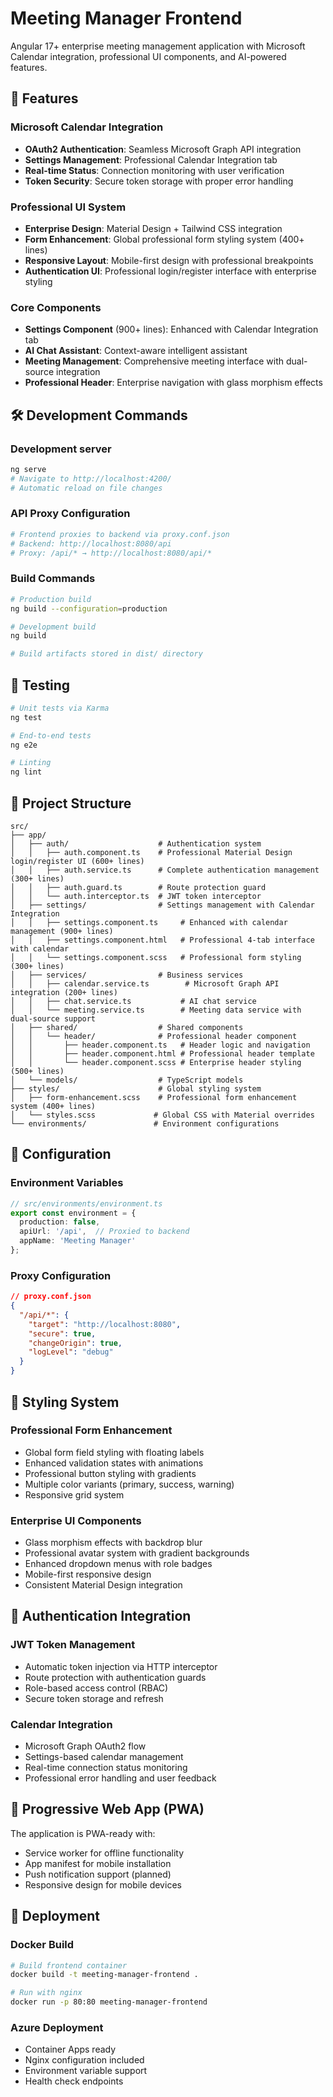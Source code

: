 # Meeting Manager Frontend

Angular 17+ enterprise meeting management application with Microsoft Calendar integration, professional UI components, and AI-powered features.

## 🚀 Features

### Microsoft Calendar Integration
- **OAuth2 Authentication**: Seamless Microsoft Graph API integration
- **Settings Management**: Professional Calendar Integration tab
- **Real-time Status**: Connection monitoring with user verification
- **Token Security**: Secure token storage with proper error handling

### Professional UI System
- **Enterprise Design**: Material Design + Tailwind CSS integration
- **Form Enhancement**: Global professional form styling system (400+ lines)
- **Responsive Layout**: Mobile-first design with professional breakpoints
- **Authentication UI**: Professional login/register interface with enterprise styling

### Core Components
- **Settings Component** (900+ lines): Enhanced with Calendar Integration tab
- **AI Chat Assistant**: Context-aware intelligent assistant
- **Meeting Management**: Comprehensive meeting interface with dual-source integration
- **Professional Header**: Enterprise navigation with glass morphism effects

## 🛠 Development Commands

### Development server
```bash
ng serve
# Navigate to http://localhost:4200/
# Automatic reload on file changes
```

### API Proxy Configuration
```bash
# Frontend proxies to backend via proxy.conf.json
# Backend: http://localhost:8080/api
# Proxy: /api/* → http://localhost:8080/api/*
```

### Build Commands

```bash
# Production build
ng build --configuration=production

# Development build
ng build

# Build artifacts stored in dist/ directory
```

## 🧪 Testing

```bash
# Unit tests via Karma
ng test

# End-to-end tests
ng e2e

# Linting
ng lint
```

## 📁 Project Structure

```
src/
├── app/
│   ├── auth/                    # Authentication system
│   │   ├── auth.component.ts    # Professional Material Design login/register UI (600+ lines)
│   │   ├── auth.service.ts      # Complete authentication management (300+ lines)
│   │   ├── auth.guard.ts        # Route protection guard
│   │   └── auth.interceptor.ts  # JWT token interceptor
│   ├── settings/                # Settings management with Calendar Integration
│   │   ├── settings.component.ts     # Enhanced with calendar management (900+ lines)
│   │   ├── settings.component.html   # Professional 4-tab interface with calendar
│   │   └── settings.component.scss   # Professional form styling (300+ lines)
│   ├── services/                # Business services
│   │   ├── calendar.service.ts        # Microsoft Graph API integration (200+ lines)
│   │   ├── chat.service.ts           # AI chat service
│   │   └── meeting.service.ts        # Meeting data service with dual-source support
│   ├── shared/                  # Shared components
│   │   └── header/              # Professional header component
│   │       ├── header.component.ts   # Header logic and navigation
│   │       ├── header.component.html # Professional header template
│   │       └── header.component.scss # Enterprise header styling (500+ lines)
│   └── models/                  # TypeScript models
├── styles/                      # Global styling system
│   ├── form-enhancement.scss    # Professional form enhancement system (400+ lines)
│   └── styles.scss             # Global CSS with Material overrides
└── environments/               # Environment configurations
```

## 🔧 Configuration

### Environment Variables
```typescript
// src/environments/environment.ts
export const environment = {
  production: false,
  apiUrl: '/api',  // Proxied to backend
  appName: 'Meeting Manager'
};
```

### Proxy Configuration
```json
// proxy.conf.json
{
  "/api/*": {
    "target": "http://localhost:8080",
    "secure": true,
    "changeOrigin": true,
    "logLevel": "debug"
  }
}
```

## 🎨 Styling System

### Professional Form Enhancement
- Global form field styling with floating labels
- Enhanced validation states with animations
- Professional button styling with gradients
- Multiple color variants (primary, success, warning)
- Responsive grid system

### Enterprise UI Components
- Glass morphism effects with backdrop blur
- Professional avatar system with gradient backgrounds
- Enhanced dropdown menus with role badges
- Mobile-first responsive design
- Consistent Material Design integration

## 🔐 Authentication Integration

### JWT Token Management
- Automatic token injection via HTTP interceptor
- Route protection with authentication guards
- Role-based access control (RBAC)
- Secure token storage and refresh

### Calendar Integration
- Microsoft Graph OAuth2 flow
- Settings-based calendar management
- Real-time connection status monitoring
- Professional error handling and user feedback

## 📱 Progressive Web App (PWA)

The application is PWA-ready with:
- Service worker for offline functionality
- App manifest for mobile installation
- Push notification support (planned)
- Responsive design for mobile devices

## 🚀 Deployment

### Docker Build
```bash
# Build frontend container
docker build -t meeting-manager-frontend .

# Run with nginx
docker run -p 80:80 meeting-manager-frontend
```

### Azure Deployment
- Container Apps ready
- Nginx configuration included
- Environment variable support
- Health check endpoints
